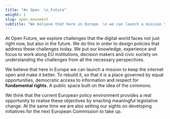 ```yaml
---
title: "An Open  \n_Future"
weight: 1
slug: open_movement
subtitle: "We believe that here in Europe  \n we can launch a mission to keep  \nthe internet open and make it better."
---
```

At Open Future, we explore challenges that the digital world faces not just right now, but also in the future. We do this in order to design policies that address these challenges today. We put our knowledge, experience and focus to work along EU institutions, decision makers and civic society on understanding the challenges from all the necessary perspectives.

We believe that here in Europe we can launch a mission to keep the internet open and make it better. To rebuild it, so that it is a place governed by equal opportunities, democratic access to information and respect for **fundamental rights.** A public space built on the idea of the commons.
<!--more-->
We think that the current European policy environment provides a real opportunity to realise these objectives by enacting meaningful legislative change. At the same time we are also setting our sights on developing initiatives for the next European Commission to take up.
